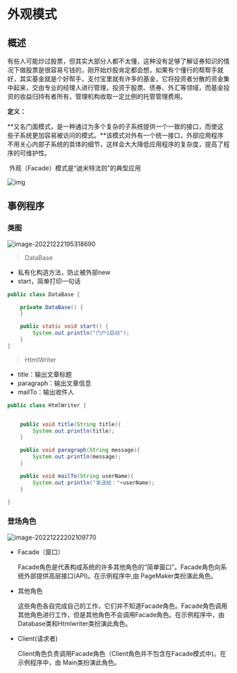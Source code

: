 # 外观模式

##  概述

有些人可能炒过股票，但其实大部分人都不太懂，这种没有足够了解证券知识的情况下做股票是很容易亏钱的，刚开始炒股肯定都会想，如果有个懂行的帮帮手就好，其实基金就是个好帮手，支付宝里就有许多的基金，它将投资者分散的资金集中起来，交由专业的经理人进行管理，投资于股票、债券、外汇等领域，而基金投资的收益归持有者所有，管理机构收取一定比例的托管管理费用。

**定义：**

​	**又名门面模式，是一种通过为多个复杂的子系统提供一个一致的接口，而使这些子系统更加容易被访问的模式。**该模式对外有一个统一接口，外部应用程序不用关心内部子系统的具体的细节，这样会大大降低应用程序的复杂度，提高了程序的可维护性。

​	外观（Facade）模式是“迪米特法则”的典型应用

![img](https://cdn.nlark.com/yuque/0/2022/jpeg/26526323/1654234064964-4cd0b762-d0ea-4dec-84af-05300b7f8dd6.jpeg)

## 事例程序

### 类图

![image-20221222195318690](D:/notes/3150/image-20221222195318690.png)

> DataBase

- 私有化构造方法，防止被外部new
- start，简单打印一句话

```java
public class DataBase {

    private DataBase() {
    }

    public static void start() {
        System.out.println("门户1启动");
    }
}
```

> HtmlWriter

- title：输出文章标题
- paragraph：输出文章信息
- mailTo：输出收件人

```java
public class HtmlWriter {


    public void title(String title){
        System.out.println(title);
    }

    public void paragraph(String message){
        System.out.println(message);
    }

    public void mailTo(String userName){
        System.out.println("发送给："+userName);
    }

}
```

### 登场角色

![image-20221222202109770](D:/notes/3150/image-20221222202109770.png)

- Facade（窗口）

  Facade角色是代表构成系统的许多其他角色的“简单窗口”。Facade角色向系统外部提供高层接口(API)。在示例程序中,由 PageMaker类扮演此角色。

- 其他角色

  这些角色各自完成自己的工作，它们并不知道Facade角色。Facade角色调用其他角色进行工作，但是其他角色不会调用Facade角色。在示例程序中，由 Database类和Htmlwriter类扮演此角色。

- Client(请求者)

  Client角色负责调用Facade角色（Client角色并不包含在Facade模式中)。在示例程序中，由 Main类扮演此角色。